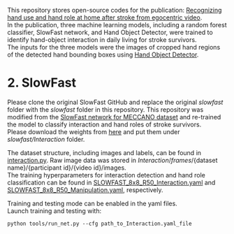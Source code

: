 This repository stores open-source codes for the publication: [Recognizing hand use and hand role at home after stroke from egocentric video](https://journals.plos.org/digitalhealth/article?id=10.1371/journal.pdig.0000361).  
In the publication, three machine learning models, including a random forest classifier, SlowFast network, and Hand Object Detector, were trained to identify hand-object interaction in daily living for stroke survivors.  
The inputs for the three models were the images of cropped hand regions of the detected hand bounding boxes using [Hand Object Detector](https://github.com/ddshan/hand_object_detector). 

# 2. SlowFast
Please clone the original SlowFast GitHub and replace the original _slowfast_ folder with the _slowfast_ folder in this repository.
This repository was modified from the [SlowFast network for MECCANO dataset](https://github.com/fpv-iplab/MECCANO) and re-trained the model to classify interaction and hand roles of stroke survivors.  
Please download the weights from [here](https://drive.google.com/drive/folders/1cc71O4XT0etAUXAAbIXLQANWnE7LHPnn?usp=sharing) and put them under _slowfast/Interaction_ folder.  
 
The dataset structure, including images and labels, can be found in [interaction.py](https://github.com/mft2023/SlowFast/blob/main/slowfast/datasets/interaction.py).
Raw image data was stored in _Interaction_/_frames_/{dataset name}/{participant id}/{video id}/images.  
The training hyperparameters for interaction detection and hand role classification can be found in [SLOWFAST_8x8_R50_Interaction.yaml](https://github.com/mft2023/SlowFast/blob/main/slowfast/Interaction/SLOWFAST_8x8_R50_Interaction.yaml) and [SLOWFAST_8x8_R50_Manipulation.yaml](https://github.com/mft2023/SlowFast/blob/main/slowfast/Interaction/SLOWFAST_8x8_R50_Manipulation.yaml), respectively.

Training and testing mode can be enabled in the yaml files.  
Launch training and testing with:
```
python tools/run_net.py --cfg path_to_Interaction.yaml_file
```

